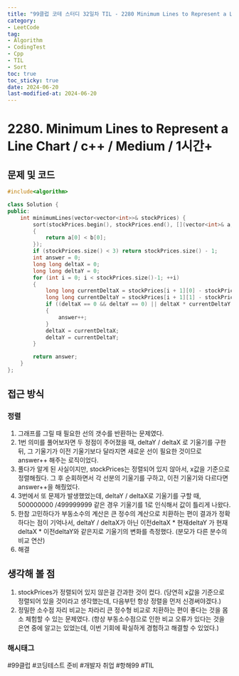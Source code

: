 ```yaml
---
title: "99클럽 코테 스터디 32일차 TIL - 2280 Minimum Lines to Represent a Line Chart"
category:
- LeetCode
tag:
- Algorithm
- CodingTest
- Cpp
- TIL
- Sort
toc: true
toc_sticky: true
date: 2024-06-20
last-modified-at: 2024-06-20
---
```


# 2280. Minimum Lines to Represent a Line Chart / c++ / Medium / 1시간+

## 문제 및 코드

```c++
#include<algorithm>

class Solution {
public:
    int minimumLines(vector<vector<int>>& stockPrices) {
        sort(stockPrices.begin(), stockPrices.end(), [](vector<int>& a, vector<int>& b)->bool
        {
            return a[0] < b[0];
        });
        if (stockPrices.size() < 3) return stockPrices.size() - 1;
        int answer = 0;
        long long deltaX = 0;
        long long deltaY = 0;
        for (int i = 0; i < stockPrices.size()-1; ++i)
        {
            long long currentDeltaX = stockPrices[i + 1][0] - stockPrices[i][0];
            long long currentDeltaY = stockPrices[i + 1][1] - stockPrices[i][1];
            if ((deltaX == 0 && deltaY == 0) || deltaX * currentDeltaY != currentDeltaX * deltaY)
            {
                answer++;
            }
            deltaX = currentDeltaX;
            deltaY = currentDeltaY;
        }

        return answer;
    }
};
```

## 접근 방식
### 정렬
1. 그래프를 그릴 때 필요한 선의 갯수를 반환하는 문제였다.
2. 1번 의미를 풀어보자면 두 정점이 주어졌을 때, deltaY / deltaX 로 기울기를 구한 뒤, 그 기울기가 이전 기울기보다 달라지면 새로운 선이 필요한 것이므로 answer++ 해주는 로직이었다.
3. 풀다가 알게 된 사실이지만, stockPrices는 정렬되어 있지 않아서, x값을 기준으로 정렬해줬다. 그 후 순회하면서 각 선분의 기울기를 구하고, 이전 기울기와 다르다면 answer++을 해줬었다.
4. 3번에서 또 문제가 발생했었는데, deltaY / deltaX로 기울기를 구할 때, 500000000 /499999999 같은 경우 기울기를 1로 인식해서 값이 틀리게 나왔다.
5. 한참 고민하다가 부동소수의 계산은 큰 정수의 계산으로 치환하는 편이 결과가 정확하다는 점이 기억나서, deltaY / deltaX가 아닌 이전deltaX * 현재deltaY 가 현재deltaX * 이전deltaY와 같은지로 기울기의 변화를 측정했다. (분모가 다른 분수의 비교 연산)
6. 해결

## 생각해 볼 점
1. stockPrices가 정렬되어 있지 않은걸 간과한 것이 컸다. (당연히 x값을 기준으로 정렬되어 있을 것이라고 생각했는데, 다음부턴 항상 정렬을 먼저 신경써야겠다.)
2. 정밀한 소수점 자리 비교는 차라리 큰 정수형 비교로 치환하는 편이 좋다는 것을 몸소 체험할 수 있는 문제였다. (항상 부동소수점으로 인한 비교 오류가 있다는 것을 은연 중에 알고는 있었는데, 이번 기회에 확실하게 경험하고 해결할 수 있었다.)

###  해시태그
#99클럽 #코딩테스트 준비 #개발자 취업 #항해99 #TIL